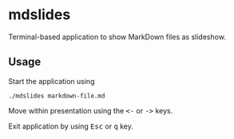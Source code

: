 # mdslides

Terminal-based application to show MarkDown files as slideshow.

## Usage

Start the application using

```shell
./mdslides markdown-file.md
```

Move within presentation using the <kbd><-</kbd> or <kbd>-></kbd> keys.

Exit application by using <kbd>Esc</kbd> or <kbd>q</kbd> key.
